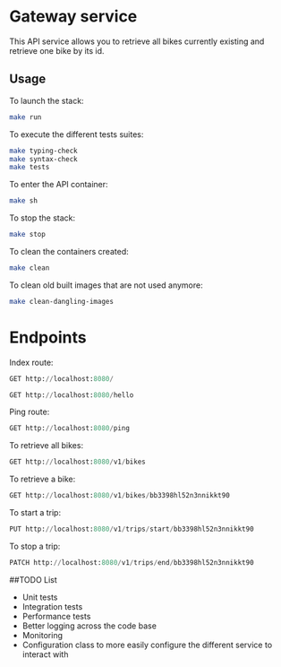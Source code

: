 # Gateway service

This API service allows you to retrieve all bikes currently existing and retrieve one bike by its id.

## Usage

To launch the stack:
```bash
make run
```

To execute the different tests suites:
```bash
make typing-check
make syntax-check
make tests
```

To enter the API container:
```bash
make sh
```

To stop the stack:
```bash
make stop
```

To clean the containers created:
```bash
make clean
```

To clean old built images that are not used anymore:
```bash
make clean-dangling-images
```

# Endpoints

Index route:
```python
GET http://localhost:8080/

GET http://localhost:8080/hello
```

Ping route:
```python
GET http://localhost:8080/ping
```

To retrieve all bikes:
```python
GET http://localhost:8080/v1/bikes
```

To retrieve a bike:
```python
GET http://localhost:8080/v1/bikes/bb3398hl52n3nnikkt90
```

To start a trip:
```python
PUT http://localhost:8080/v1/trips/start/bb3398hl52n3nnikkt90
```

To stop a trip:
```python
PATCH http://localhost:8080/v1/trips/end/bb3398hl52n3nnikkt90
```

##TODO List

- Unit tests
- Integration tests
- Performance tests
- Better logging across the code base
- Monitoring
- Configuration class to more easily configure the different service to interact with
